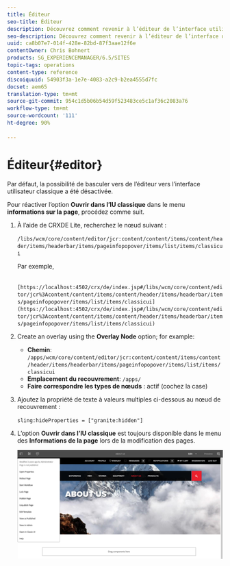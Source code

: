 ```yaml
---
title: Éditeur
seo-title: Éditeur
description: Découvrez comment revenir à l’éditeur de l’interface utilisateur classique.
seo-description: Découvrez comment revenir à l’éditeur de l’interface utilisateur classique.
uuid: ca8b07e7-014f-428e-82bd-87f3aae12f6e
contentOwner: Chris Bohnert
products: SG_EXPERIENCEMANAGER/6.5/SITES
topic-tags: operations
content-type: reference
discoiquuid: 54903f3a-1e7e-4083-a2c9-b2ea4555d7fc
docset: aem65
translation-type: tm+mt
source-git-commit: 954c1d5b06b54d59f523483ce5c1af36c2083a76
workflow-type: tm+mt
source-wordcount: '111'
ht-degree: 90%

---
```



# Éditeur{#editor}

Par défaut, la possibilité de basculer vers de l’éditeur vers l’interface utilisateur classique a été désactivée.

Pour réactiver l’option **Ouvrir dans l’IU classique** dans le menu **informations sur la page**, procédez comme suit.

1. À l’aide de CRXDE Lite, recherchez le nœud suivant :

   `/libs/wcm/core/content/editor/jcr:content/content/items/content/header/items/headerbar/items/pageinfopopover/items/list/items/classicui`

   Par exemple, 

   ` [https://localhost:4502/crx/de/index.jsp#/libs/wcm/core/content/editor/jcr%3Acontent/content/items/content/header/items/headerbar/items/pageinfopopover/items/list/items/classicui](https://localhost:4502/crx/de/index.jsp#/libs/wcm/core/content/editor/jcr%3Acontent/content/items/content/header/items/headerbar/items/pageinfopopover/items/list/items/classicui)`

1. Create an overlay using the **Overlay Node** option; for example:

   * **Chemin**: `/apps/wcm/core/content/editor/jcr:content/content/items/content/header/items/headerbar/items/pageinfopopover/items/list/items/classicui`
   * **Emplacement du recouvrement**: `/apps/`
   * **Faire correspondre les types de nœuds** : actif (cochez la case)

1. Ajoutez la propriété de texte à valeurs multiples ci-dessous au nœud de recouvrement :

   `sling:hideProperties = ["granite:hidden"]`

1. L’option **Ouvrir dans l’IU classique** est toujours disponible dans le menu des **Informations de la page** lors de la modification des pages.

   ![](assets/syui-03-2019-02-27-15-19-48.png)